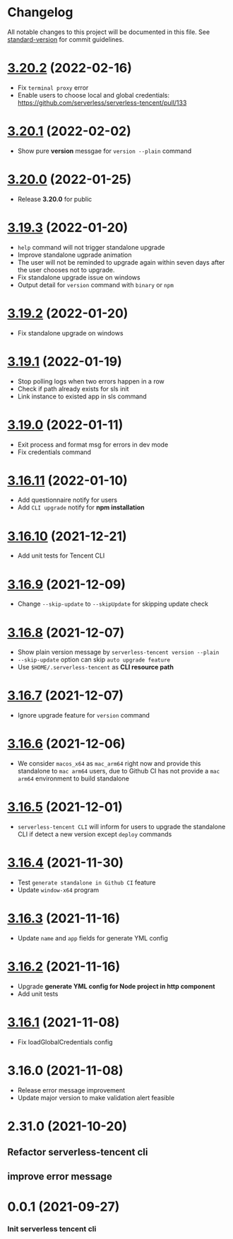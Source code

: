 # Changelog

All notable changes to this project will be documented in this file. See [standard-version](https://github.com/conventional-changelog/standard-version) for commit guidelines.

# [3.20.2](https://github.com/serverless/serverless-tencent/compare/v3.20.1..v3.20.2) (2022-02-16)

- Fix `terminal proxy` error
- Enable users to choose local and global credentials: https://github.com/serverless/serverless-tencent/pull/133

# [3.20.1](https://github.com/serverless/serverless-tencent/compare/v3.20.0...v3.20.1) (2022-02-02)

- Show pure **version** messgae for `version --plain` command

# [3.20.0](https://github.com/serverless/serverless-tencent/compare/v3.19.3...v3.20.0) (2022-01-25)

- Release **3.20.0** for public

# [3.19.3](https://github.com/serverless/serverless-tencent/compare/v3.19.2...v3.19.3) (2022-01-20)

- `help` command will not trigger standalone upgrade
- Improve standalone ugprade animation
- The user will not be reminded to upgrade again within seven days after the user chooses not to upgrade.
- Fix standalone upgrade issue on windows
- Output detail for `version` command with `binary` or `npm`

# [3.19.2](https://github.com/serverless/serverless-tencent/compare/v3.19.1...v3.19.2) (2022-01-20)

- Fix standalone upgrade on windows

# [3.19.1](https://github.com/serverless/serverless-tencent/compare/v3.19.0...v3.19.1) (2022-01-19)

- Stop polling logs when two errors happen in a row
- Check if path already exists for sls init
- Link instance to existed app in sls command

# [3.19.0](https://github.com/serverless/serverless-tencent/compare/v3.16.11...v3.19.0) (2022-01-11)

- Exit process and format msg for errors in dev mode
- Fix credentials command

# [3.16.11](https://github.com/serverless/serverless-tencent/compare/v3.16.10...v3.16.11) (2022-01-10)

- Add questionnaire notify for users
- Add `CLI upgrade` notify for **npm installation**

# [3.16.10](https://github.com/serverless/serverless-tencent/compare/v3.16.9...v3.16.10) (2021-12-21)

- Add unit tests for Tencent CLI

# [3.16.9](https://github.com/serverless/serverless-tencent/compare/v3.16.8...v3.16.9) (2021-12-09)

- Change `--skip-update` to `--skipUpdate` for skipping update check

# [3.16.8](https://github.com/serverless/serverless-tencent/compare/v3.16.7...v3.16.8) (2021-12-07)

- Show plain version message by `serverless-tencent version --plain`
- `--skip-update` option can skip `auto upgrade feature`
- Use `$HOME/.serverless-tencent` as **CLI resource path**

# [3.16.7](https://github.com/serverless/serverless-tencent/compare/v3.16.6...v3.16.7) (2021-12-07)

- Ignore upgrade feature for `version` command

# [3.16.6](https://github.com/serverless/serverless-tencent/compare/v3.16.5...v3.16.6) (2021-12-06)

- We consider `macos_x64` as `mac_arm64` right now and provide this standalone to `mac arm64` users, due to Github CI has not provide a `mac arm64` environment to build standalone

# [3.16.5](https://github.com/serverless/serverless-tencent/compare/v3.16.4....v3.16.5) (2021-12-01)

- `serverless-tencent CLI` will inform for users to upgrade the standalone CLI if detect a new version except `deploy` commands

# [3.16.4](https://github.com/serverless/serverless-tencent/compare/v3.16.3....v3.16.4) (2021-11-30)

- Test `generate standalone in Github CI` feature
- Update `window-x64` program

# [3.16.3](https://github.com/serverless/serverless-tencent/compare/v3.16.2....v3.16.3) (2021-11-16)

- Update `name` and `app` fields for generate YML config

# [3.16.2](https://github.com/serverless/serverless-tencent/compare/v3.16.1....v3.16.2) (2021-11-16)

- Upgrade **generate YML config for Node project in http component**
- Add unit tests

# [3.16.1](https://github.com/serverless/serverless-tencent/compare/v3.16.0....v3.16.1) (2021-11-08)

- Fix loadGlobalCredentials config

# 3.16.0 (2021-11-08)

- Release error message improvement
- Update major version to make validation alert feasible

# 2.31.0 (2021-10-20)

## Refactor serverless-tencent cli

## improve error message

# 0.0.1 (2021-09-27)

### Init serverless tencent cli
